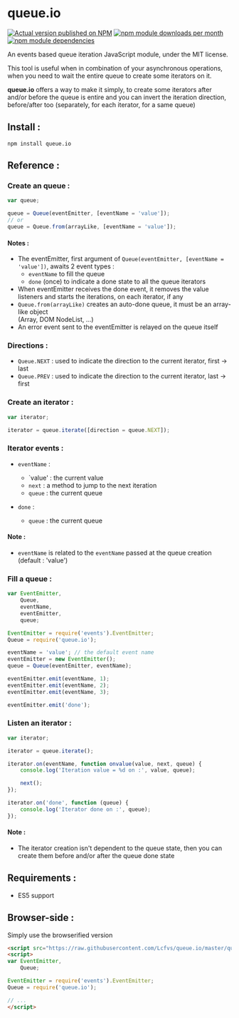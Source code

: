 # queue.io

[![Actual version published on NPM](https://badge.fury.io/js/queue.io.png)](https://www.npmjs.org/package/queue.io)
[![npm module downloads per month](http://img.shields.io/npm/dm/queue.io.svg)](https://www.npmjs.org/package/queue.io)
[![npm module dependencies](https://david-dm.org/Lcfvs/queue.io.png)](https://www.npmjs.org/package/queue.io)

An events based queue iteration JavaScript module, under the MIT license.

This tool is useful when in combination of your asynchronous operations, when you need to wait the entire queue to create some iterators on it.

<b>queue.io</b> offers a way to make it simply, to create some iterators after and/or before the queue is entire and you can invert the iteration direction, before/after too (separately, for each iterator, for a same queue)


## Install :

`npm install queue.io`


## Reference :

### Create an queue :

```JavaScript
var queue;

queue = Queue(eventEmitter, [eventName = 'value']);
// or
queue = Queue.from(arrayLike, [eventName = 'value']);
```

#### Notes :
* The eventEmitter, first argument of `Queue(eventEmitter, [eventName = 'value'])`, awaits 2 event types :
  * `eventName` to fill the queue
  * `done` (once) to indicate a done state to all the queue iterators
* When eventEmitter receives the done event, it removes the value listeners and starts the iterations, on each iterator, if any
* `Queue.from(arrayLike)` creates an auto-done queue, it must be an array-like object<br />
  (Array, DOM NodeList, ...)
* An error event sent to the eventEmitter is relayed on the queue itself

### Directions :

* `Queue.NEXT` : used to indicate the direction to the current iterator, first -> last
* `Queue.PREV` : used to indicate the direction to the current iterator, last -> first

### Create an iterator :

```JavaScript
var iterator;

iterator = queue.iterate([direction = queue.NEXT]);
```

### Iterator events :

* `eventName` :
  * `value'    : the current value
  * `next`     : a method to jump to the next iteration
  * `queue` : the current queue

* `done` :
  * `queue` : the current queue

#### Note :
* `eventName` is related to the `eventName` passed at the queue creation (default : 'value')

### Fill a queue :

```JavaScript
var EventEmitter,
    Queue,
    eventName,
    eventEmitter,
    queue;

EventEmitter = require('events').EventEmitter;
Queue = require('queue.io');

eventName = 'value'; // the default event name
eventEmitter = new EventEmitter();
queue = Queue(eventEmitter, eventName);

eventEmitter.emit(eventName, 1);
eventEmitter.emit(eventName, 2);
eventEmitter.emit(eventName, 3);

eventEmitter.emit('done');
```

### Listen an iterator :

```JavaScript
var iterator;

iterator = queue.iterate();

iterator.on(eventName, function onvalue(value, next, queue) {
    console.log('Iteration value = %d on :', value, queue);

    next();
});

iterator.on('done', function (queue) {
    console.log('Iterator done on :', queue);
});
```

#### Note :
* The iterator creation isn't dependent to the queue state, then you can create them before and/or after the queue done state


## Requirements :

* ES5 support


## Browser-side :

Simply use the browserified version

```HTML
<script src="https://raw.githubusercontent.com/Lcfvs/queue.io/master/queue.io.browserified.js"></script>
<script>
var EventEmitter,
    Queue;

EventEmitter = require('events').EventEmitter;
Queue = require('queue.io');

// ...
</script>
```